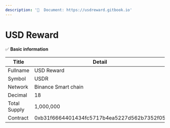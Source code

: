 ```yaml
---
description: '📄  Document: https://usdreward.gitbook.io'
---
```


# USD Reward

✅ **Basic information**

<table><thead><tr><th width="154">Title</th><th>Detail</th></tr></thead><tbody><tr><td>Fullname</td><td>USD Reward</td></tr><tr><td>Symbol</td><td>USDR</td></tr><tr><td>Network</td><td>Binance Smart chain</td></tr><tr><td>Decimal</td><td>18</td></tr><tr><td>Total Supply</td><td>1,000,000 </td></tr><tr><td>Contract</td><td>0xb31f6664401434fc5717b4ea5227d562b7352f05</td></tr></tbody></table>
